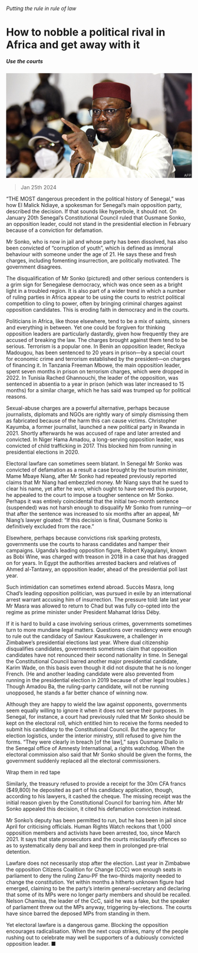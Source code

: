 ###### Putting the rule in rule of law

# How to nobble a political rival in Africa and get away with it 

##### Use the courts 

![image](images/20240127_MAP003.jpg) 

> Jan 25th 2024 

“THE MOST dangerous precedent in the political history of Senegal,” was how El Malick Ndiaye, a spokesman for Senegal’s main opposition party, described the decision. If that sounds like hyperbole, it should not. On January 20th Senegal’s Constitutional Council ruled that Ousmane Sonko, an opposition leader, could not stand in the presidential election in February because of a conviction for defamation. 

Mr Sonko, who is now in jail and whose party has been dissolved, has also been convicted of “corruption of youth”, which is defined as immoral behaviour with someone under the age of 21. He says these and fresh charges, including fomenting insurrection, are politically motivated. The government disagrees. 

The disqualification of Mr Sonko (pictured) and other serious contenders is a grim sign for Senegalese democracy, which was once seen as a bright light in a troubled region. It is also part of a wider trend in which a number of ruling parties in Africa appear to be using the courts to restrict political competition to cling to power, often by bringing criminal charges against opposition candidates. This is eroding faith in democracy and in the courts.

Politicians in Africa, like those elsewhere, tend to be a mix of saints, sinners and everything in between. Yet one could be forgiven for thinking opposition leaders are particularly dastardly, given how frequently they are accused of breaking the law. The charges brought against them tend to be serious. Terrorism is a popular one. In Benin an opposition leader, Reckya Madougou, has been sentenced to 20 years in prison—by a special court for economic crime and terrorism established by the president—on charges of financing it. In Tanzania Freeman Mbowe, the main opposition leader, spent seven months in prison on terrorism charges, which were dropped in 2022. In Tunisia Rached Ghannouchi, the leader of the opposition, was sentenced in absentia to a year in prison (which was later increased to 15 months) for a similar charge, which he has said was trumped up for political reasons.

Sexual-abuse charges are a powerful alternative, perhaps because journalists, diplomats and NGOs are rightly wary of simply dismissing them as fabricated because of the harm this can cause victims. Christopher Kayumba, a former journalist, launched a new political party in Rwanda in 2021. Shortly afterwards he was accused of rape and later arrested and convicted. In Niger Hama Amadou, a long-serving opposition leader, was convicted of child trafficking in 2017. This blocked him from running in presidential elections in 2020. 

Electoral lawfare can sometimes seem blatant. In Senegal Mr Sonko was convicted of defamation as a result a case brought by the tourism minister, Mame Mbaye Niang, after Mr Sonko had repeated previously reported claims that Mr Niang had embezzled money. Mr Niang says that he sued to clear his name, yet after he won, which ought to have served this purpose, he appealed to the court to impose a tougher sentence on Mr Sonko. Perhaps it was entirely coincidental that the initial two-month sentence (suspended) was not harsh enough to disqualify Mr Sonko from running—or that after the sentence was increased to six months after an appeal, Mr Niang’s lawyer gloated: “If this decision is final, Ousmane Sonko is definitively excluded from the race.” 

Elsewhere, perhaps because convictions risk sparking protests, governments use the courts to harass candidates and hamper their campaigns. Uganda’s leading opposition figure, Robert Kyagulanyi, known as Bobi Wine, was charged with treason in 2018 in a case that has dragged on for years. In Egypt the authorities arrested backers and relatives of Ahmed al-Tantawy, an opposition leader, ahead of the presidential poll last year.

Such intimidation can sometimes extend abroad. Succès Masra, long Chad’s leading opposition politician, was pursued in exile by an international arrest warrant accusing him of insurrection. The pressure told: late last year Mr Masra was allowed to return to Chad but was fully co-opted into the regime as prime minister under President Mahamat Idriss Déby.

If it is hard to build a case involving serious crimes, governments sometimes turn to more mundane legal matters. Questions over residency were enough to rule out the candidacy of Saviour Kasukuwere, a challenger in Zimbabwe’s presidential elections last year. Where dual citizenship disqualifies candidates, governments sometimes claim that opposition candidates have not renounced their second nationality in time. In Senegal the Constitutional Council barred another major presidential candidate, Karim Wade, on this basis even though it did not dispute that he is no longer French. (He and another leading candidate were also prevented from running in the presidential election in 2019 because of other legal troubles.) Though Amadou Ba, the ruling-party candidate, will not be running unopposed, he stands a far better chance of winning now. 

Although they are happy to wield the law against opponents, governments seem equally willing to ignore it when it does not serve their purposes. In Senegal, for instance, a court had previously ruled that Mr Sonko should be kept on the electoral roll, which entitled him to receive the forms needed to submit his candidacy to the Constitutional Council. But the agency for election logistics, under the interior ministry, still refused to give him the forms. “They were clearly in breach [of the law],” says Ousmane Diallo in the Senegal office of Amnesty International, a rights watchdog. When the electoral commission also said that Mr Sonko should be given the forms, the government suddenly replaced all the electoral commissioners.

Wrap them in red tape

Similarly, the treasury refused to provide a receipt for the 30m CFA francs ($49,800) he deposited as part of his candidacy application, though, according to his lawyers, it cashed the cheque. The missing receipt was the initial reason given by the Constitutional Council for barring him. After Mr Sonko appealed this decision, it cited his defamation conviction instead.

Mr Sonko’s deputy has been permitted to run, but he has been in jail since April for criticising officials. Human Rights Watch reckons that 1,000 opposition members and activists have been arrested, too, since March 2021. It says that state prosecutors and the courts misclassify offences so as to systematically deny bail and keep them in prolonged pre-trial detention.

Lawfare does not necessarily stop after the election. Last year in Zimbabwe the opposition Citizens Coalition for Change (CCC) won enough seats in parliament to deny the ruling Zanu-PF the two-thirds majority needed to change the constitution. Yet within months a hitherto unknown figure had emerged, claiming to be the party’s interim general-secretary and declaring that some of its MPs were no longer party members and should be recalled. Nelson Chamisa, the leader of the CcC, said he was a fake, but the speaker of parliament threw out the MPs anyway, triggering by-elections. The courts have since barred the deposed MPs from standing in them. 

Yet electoral lawfare is a dangerous game. Blocking the opposition encourages radicalisation. When the next coup strikes, many of the people rushing out to celebrate may well be supporters of a dubiously convicted opposition leader. ■

